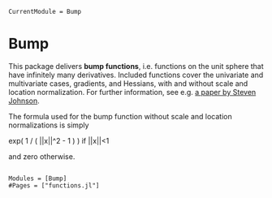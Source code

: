 ```@meta
CurrentModule = Bump
```

# Bump

This package delivers **bump functions**, i.e. functions on the unit sphere that have infinitely many derivatives. Included functions cover the univariate and multivariate cases, gradients, and Hessians, with and without scale and location normalization.  For further information, see e.g. [a paper by Steven Johnson](https://arxiv.org/abs/1508.04376).

The formula used for the bump function without scale and location normalizations is simply

  exp( 1 / ( ||x||^2 - 1 )  ) if ||x||<1
  
and zero otherwise.


```@index
```

```@autodocs
Modules = [Bump]
#Pages = ["functions.jl"]
```


